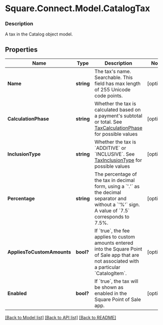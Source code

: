 # Square.Connect.Model.CatalogTax

### Description

A tax in the Catalog object model.

## Properties

Name | Type | Description | Notes
------------ | ------------- | ------------- | -------------
**Name** | **string** | The tax&#39;s name. Searchable. This field has max length of 255 Unicode code points. | [optional] 
**CalculationPhase** | **string** | Whether the tax is calculated based on a payment&#39;s subtotal or total. See [TaxCalculationPhase](#type-taxcalculationphase) for possible values | [optional] 
**InclusionType** | **string** | Whether the tax is &#x60;ADDITIVE&#x60; or &#x60;INCLUSIVE&#x60;. See [TaxInclusionType](#type-taxinclusiontype) for possible values | [optional] 
**Percentage** | **string** | The percentage of the tax in decimal form, using a &#x60;&#39;.&#39;&#x60; as the decimal separator and without a &#x60;&#39;%&#39;&#x60; sign. A value of &#x60;7.5&#x60; corresponds to 7.5%. | [optional] 
**AppliesToCustomAmounts** | **bool?** | If &#x60;true&#x60;, the fee applies to custom amounts entered into the Square Point of Sale app that are not associated with a particular &#x60;CatalogItem&#x60;. | [optional] 
**Enabled** | **bool?** | If &#x60;true&#x60;, the tax will be shown as enabled in the Square Point of Sale app. | [optional] 



[[Back to Model list]](../README.md#documentation-for-models) [[Back to API list]](../README.md#documentation-for-api-endpoints) [[Back to README]](../README.md)

